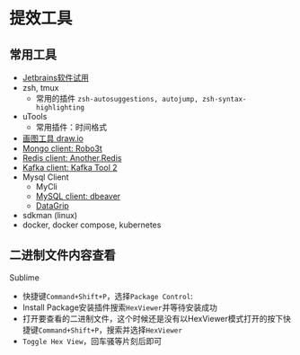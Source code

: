 # 提效工具

## 常用工具

- [Jetbrains软件试用](https://shimo.im/docs/WY3hd8Jt8KHgvVty/read)
- zsh, tmux 
    - 常用的插件 `zsh-autosuggestions, autojump, zsh-syntax-highlighting`
- uTools
    - 常用插件：时间格式
- [画图工具 draw.io](https://github.com/jgraph/drawio-desktop/releases)
- [Mongo client: Robo3t](https://robomongo.org/download)
- [Redis client: Another.Redis](https://github.com/qishibo/AnotherRedisDesktopManager)
- [Kafka client: Kafka Tool 2](https://www.kafkatool.com/) 
- Mysql Client
    - MyCli
    - [MySQL client: dbeaver](https://github.com/dbeaver/dbeaver) 
    - [DataGrip](https://www.jetbrains.com/datagrip/) 
- sdkman (linux)
- docker, docker compose, kubernetes


## 二进制文件内容查看

Sublime

- 快捷键`Command+Shift+P`，选择`Package Control`: 
- Install Package安装插件搜索`HexViewer`并等待安装成功
- 打开要查看的二进制文件，这个时候还是没有以HexViewer模式打开的按下快捷键`Command+Shift+P`，搜索并选择`HexViewer`
- `Toggle Hex View`，回车骚等片刻后即可

